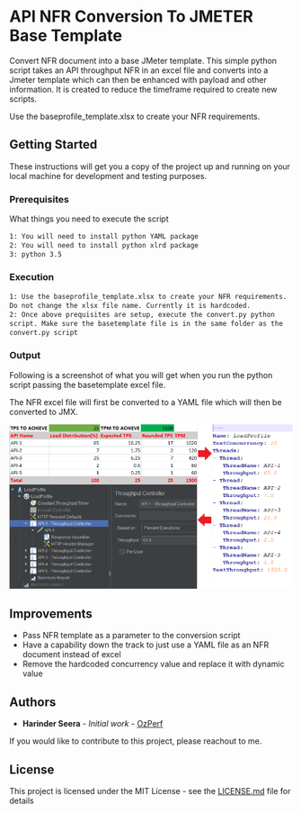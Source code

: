 # API NFR Conversion To JMETER Base Template
Convert NFR document into a base JMeter template.
This simple python script takes an API throughput NFR in an excel file and converts into a Jmeter template which can then be enhanced with payload and other information. It is created to reduce the timeframe required to create new scripts.

Use the baseprofile_template.xlsx to create your NFR requirements. 


## Getting Started

These instructions will get you a copy of the project up and running on your local machine for development and testing purposes.

### Prerequisites

What things you need to execute the script

```
1: You will need to install python YAML package
2: You will need to install python xlrd package
3: python 3.5
```

### Execution

```
1: Use the baseprofile_template.xlsx to create your NFR requirements. Do not change the xlsx file name. Currently it is hardcoded.
2: Once above prequisites are setup, execute the convert.py python script. Make sure the basetemplate file is in the same folder as the convert.py script
```

### Output
Following is a screenshot of what you will get when you run the python script passing the basetemplate excel file.

The NFR excel file will first be converted to a YAML file which will then be converted to JMX. 

![Alt text](/image/Screenshot.png?raw=true "Optional Title")

## Improvements

* Pass NFR template as a parameter to the conversion script
* Have a capability down the track to just use a YAML file as an NFR document instead of excel
* Remove the hardcoded concurrency value and replace it with dynamic value
## Authors

* **Harinder Seera** - *Initial work* - [OzPerf](https://ozperf.com/)

If you would like to contribute to this project, please reachout to me.

## License

This project is licensed under the MIT License - see the [LICENSE.md](LICENSE.md) file for details
